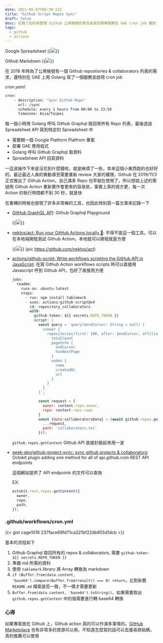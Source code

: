 ```yaml
---
date: 2021-05-07T08:39:11Z
title: "Github Script Repos Sync"
draft: false
desc: 記錄了如何將整理 Github 公用帳號列表及成員的簡單服務從 GAE cron job 搬到 Github Actions 的使用方式
tags:
  - github
  - actions
---
```


Google Spreadsheet
{{<img src="/posts/github-script-repos-sync/img/0.png">}}


Github Markdown
{{<img src="/posts/github-script-repos-sync/img/1.png">}}

<!--more-->

在 2018 年時為了公用帳號有一個 Github repostiories & collaborators 列表的需求，還特別在 GAE 上用 Golang 寫了一個服務並啟用 cron job

_cron.yaml_

```bash
cron:
    - description: "Sync Github Repo"
      url: /sync
      schedule: every 1 hours from 00:00 to 23:59
      timezone: Asia/Taipei
```

每一個小時用 Golang 呼叫 Github Graphql 取回來所有 Repo 列表，最後透過 Spreadsheet API 寫到特定的 Spreadsheet 中

- 需要開一個 Google Platform Platfrom 專案
- 部署 GAE 應用程式
- Golang 呼叫 Github Graphql 取資料
- Spreadsheet API 回寫資料

一這波操作下來是沒花到什麼錢啦，就是麻煩了一些，本來這個小東西跑的也好好的，最近最近人員的異動導至需要重新 review 大家的權限，Github 在 2019/11/3 正式推出了 Github Action，自己滿多 Repo 也早就在使用了，所以想說上述的需撾用 Github Action 重新實作會更來的容易些，事實上真的很方更，每一次 Action 的執行時間都不到 30 秒，就是快

在重構的時候也發現了許多非常棒的工具，也因此特別寫一篇文章來記錄一下

- [GitHub GraphQL API](https://docs.github.com/en/graphql/overview/explorer): Github Graphql Playground

  {{<img src="/posts/github-script-repos-sync/img/3.png">}}

- [nektos/act: Run your GitHub Actions locally 🚀](https://github.com/nektos/act): 不得不提這一個工具，可以在本地端開發測試 Github Action，本地就可以開發就是方便

  {{<img src="/posts/github-script-repos-sync/img/act-quickstart-2.gif">}}
  (pic https://github.com/nektos/act)

- [actions/github-script: Write workflows scripting the GitHub API in JavaScript](https://github.com/actions/github-script): 在寫 Github Action workflows scripts 時可以直接用 Javascript 呼到 Github API，包好了直接用方便

  ```js
  jobs:
    readme:
      runs-on: ubuntu-latest
      steps:
        - run: npm install tablemark
        - uses: actions/github-script@v4
          id: repository_collaborators
          with:
            github-token: ${{ secrets.REPO_TOKEN }}
            script: |
              const query = `query($endCursor: String = null) {
                viewer {
                  repositories(first: 100, after: $endCursor, affiliations: [OWNER], orderBy: {field: CREATED_AT, direction: DESC}) {
                    totalCount
                    pageInfo {
                      endCursor
                      hasNextPage
                    }
                    nodes {
                      name
                      createdAt
                      url
                    }
                  }
                }
              }`;

              const request = {
                owner: context.repo.owner,
                repo: context.repo.repo
              }
              const {data:collaboratorsData} = (await github.repos.getContent({
                ...request,
                path: 'collaborators.txt'
              }));
  ```

  `github.repos.getContent` Github API 直接封裝起來用一波

- [qeek-dev/github-project-sync: sync github projects & collaborators](https://github.com/qeek-dev/github-project-sync): Octokit plugin adding one method for all of api.github.com REST API endpoints

    這個網站提供了 API endpoints 的文件可以查詢

    EX:
    ```js
    octokit.rest.repos.getContent({
      owner,
      repo,
      path,
    });
    ```

### .github/workflows/cron.yml

{{< gist cage1016 237face69fd71ca321bf22db855d1dcb >}}

基本的流程如下

1. Github Graphql 取回所有的 repos & collaborators, 需要 `github-token: ${{ secrets.REPO_TOKEN }}`
1. 準備 md 所需的資料
1. 使用 `tablemark` library 將 Array 轉換為 markdown
1. `if (Buffer.from(data.content, 'base64').compare(Buffer.from(result)) === 0) return`，比對新舊 `README.md` 檔案是否一致，不一樣才需要更新
1. `Buffer.from(data.content, 'base64').toString()`，如果需要取出 `github.repos.getContent` 中的值需要進行轉 base64 轉換

### 心得

如果專案放在 Github 上，Github action 真的可以作滿多事情的。[GitHub Marketplace](https://github.com/marketplace?type=actions) 也有非常多的資源可以用，不知道怎麼寫的話可以去援尋原始碼，真的推薦可以使用